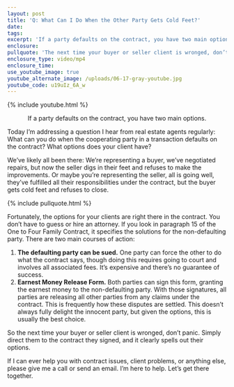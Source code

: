 ```yaml
---
layout: post
title: 'Q: What Can I Do When the Other Party Gets Cold Feet?'
date:
tags:
excerpt: 'If a party defaults on the contract, you have two main options.'
enclosure:
pullquote: 'The next time your buyer or seller client is wronged, don’t panic.'
enclosure_type: video/mp4
enclosure_time:
use_youtube_image: true
youtube_alternate_image: /uploads/06-17-gray-youtube.jpg
youtube_code: u19uIz_6A_w
---
```


{% include youtube.html %}<center>If a party defaults on the contract, you have two main options.</center>

Today I’m addressing a question I hear from real estate agents regularly: What can you do when the cooperating party in a transaction defaults on the contract? What options does your client have?&nbsp;

We’ve likely all been there: We’re representing a buyer, we’ve negotiated repairs, but now the seller digs in their feet and refuses to make the improvements. Or maybe you’re representing the seller, all is going well, they’ve fulfilled all their responsibilities under the contract, but the buyer gets cold feet and refuses to close.

{% include pullquote.html %}

Fortunately, the options for your clients are right there in the contract. You don’t have to guess or hire an attorney. If you look in paragraph 15 of the One to Four Family Contract, it specifies the solutions for the non-defaulting party. There are two main courses of action:

1. **The defaulting party can be sued.** One party can force the other to do what the contract says, though doing this requires going to court and involves all associated fees. It’s expensive and there’s no guarantee of success.&nbsp;
2. **Earnest Money Release Form.** Both parties can sign this form, granting the earnest money to the non-defaulting party. With those signatures, all parties are releasing all other parties from any claims under the contract. This is frequently how these disputes are settled. This doesn’t always fully delight the innocent party, but given the options, this is usually the best choice.&nbsp;

So the next time your buyer or seller client is wronged, don’t panic. Simply direct them to the contract they signed, and it clearly spells out their options.&nbsp;

If I can ever help you with contract issues, client problems, or anything else, please give me a call or send an email. I’m here to help. Let’s get there together.